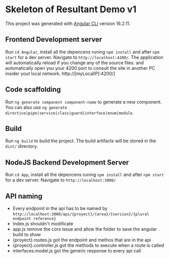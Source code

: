 # Skeleton of Resultant Demo v1

This project was generated with [Angular CLI](https://github.com/angular/angular-cli) version 16.2.11.

## Frontend Development server

Run `cd Angular`, install all the depencens runing `npm install` and after `npm start` for a dev server. Navigate to `http://localhost:4200/`. The application will automatically reload if you change any of the source files. and automatically open you your 4200 port to consult the site in another PC insider yout local network. http://[myLocalIP]:4200/]

## Code scaffolding

Run `ng generate component component-name` to generate a new component. You can also use `ng generate directive|pipe|service|class|guard|interface|enum|module`.

## Build

Run `ng build` to build the project. The build artifacts will be stored in the `dist/` directory.

## NodeJS Backend Development Server

Run `cd App`, install all the depencens runing `npm install` and after `npm start` for a dev server. Navigate to `http://localhost:3000/`

## API naming

- Every endpoint in the api has to be named by `http://localhost:3000/api/{proyect}/{area}/{version}/{plural endpoint reference}` 
- Index.js shouldn't modificate
- app.js remove the cors issue and allow the folder to save the angular build to show
- {proyect}.routes.js got the endpoint and methos that are in the api
- {proyect}.controller.js got the methods to execute when a route is called
- interfaces.model.js got the generic response to every api call